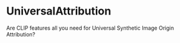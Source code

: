 # UniversalAttribution
Are CLIP features all you need for Universal Synthetic Image Origin Attribution?
